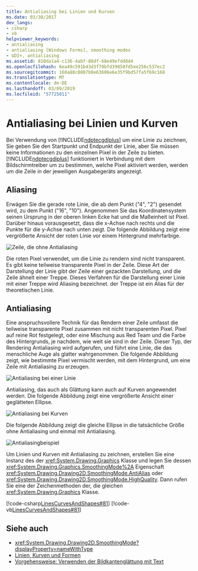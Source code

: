 ```yaml
---
title: Antialiasing bei Linien und Kurven
ms.date: 03/30/2017
dev_langs:
- csharp
- vb
helpviewer_keywords:
- antialiasing
- antialiasing [Windows Forms], smoothing modes
- GDI+, antialiasing
ms.assetid: 810da1a4-c136-4abf-88df-68e49efdd8d4
ms.openlocfilehash: 6ea49c591b43d3f70bfd39058fd5ee256c537ec2
ms.sourcegitcommit: 160a88c8087b0e63606e6e35f9bd57fa5f69c168
ms.translationtype: MT
ms.contentlocale: de-DE
ms.lasthandoff: 03/09/2019
ms.locfileid: "57725011"
---
```

# <a name="antialiasing-with-lines-and-curves"></a>Antialiasing bei Linien und Kurven
Bei Verwendung von [!INCLUDE[ndptecgdiplus](../../../../includes/ndptecgdiplus-md.md)] um eine Linie zu zeichnen, Sie geben Sie den Startpunkt und Endpunkt der Linie, aber Sie müssen keine Informationen zu den einzelnen Pixel in der Zeile zu bieten. [!INCLUDE[ndptecgdiplus](../../../../includes/ndptecgdiplus-md.md)] funktioniert in Verbindung mit dem Bildschirmtreiber um zu bestimmen, welche Pixel aktiviert werden, werden um die Zeile in der jeweiligen Ausgabegeräts angezeigt.  
  
## <a name="aliasing"></a>Aliasing  
 Erwägen Sie die gerade rote Linie, die ab dem Punkt ("4", "2") gesendet wird, zu dem Punkt ("16", "10"). Angenommen Sie das Koordinatensystem seinen Ursprung in der oberen linken Ecke hat und die Maßeinheit ist Pixel. Darüber hinaus vorausgesetzt, dass die x-Achse nach rechts und die Punkte für die y-Achse nach unten zeigt. Die folgende Abbildung zeigt eine vergrößerte Ansicht der roten Linie vor einem Hintergrund mehrfarbige.  
  
 ![Zeile, die ohne Antialiasing](./media/aboutgdip02-art33.gif "AboutGdip02_Art33")  
  
 Die roten Pixel verwendet, um die Linie zu rendern sind nicht transparent. Es gibt keine teilweise transparente Pixel in der Zeile. Diese Art der Darstellung der Linie gibt der Zeile einer gezackten Darstellung, und die Zeile ähnelt einer Treppe. Dieses Verfahren für die Darstellung einer Linie mit einer Treppe wird Aliasing bezeichnet. der Treppe ist ein Alias für der theoretischen Linie.  
  
## <a name="antialiasing"></a>Antialiasing  
 Eine anspruchsvollere Technik für das Rendern einer Zeile umfasst die teilweise transparente Pixel zusammen mit nicht transparenten Pixel. Pixel auf reine Rot festgelegt, oder eine Mischung aus Red Team und die Farbe des Hintergrunds, je nachdem, wie weit sie sind in der Zeile. Dieser Typ, der Rendering Antialiasing wird aufgerufen, und führt eine Linie, die das menschliche Auge als glatter wahrgenommen. Die folgende Abbildung zeigt, wie bestimmte Pixel vermischt werden, mit dem Hintergrund, um eine Zeile mit Antialiasing zu erzeugen.  
  
 ![Antialiasing bei einer Linie](./media/aboutgdip02-art34.gif "AboutGdip02_Art34")  
  
 Antialiasing, das auch als Glättung kann auch auf Kurven angewendet werden. Die folgende Abbildung zeigt eine vergrößerte Ansicht einer geglätteten Ellipse.  
  
 ![Antialiasing bei Kurven](./media/aboutgdip02-art35.gif "AboutGdip02_Art35")  
  
 Die folgende Abbildung zeigt die gleiche Ellipse in die tatsächliche Größe ohne Antialiasing und einmal mit Antialiasing.  
  
 ![Antialiasingbeispiel](./media/aboutgdip02-art36.gif "AboutGdip02_Art36")  
  
 Um Linien und Kurven mit Antialiasing zu zeichnen, erstellen Sie eine Instanz des der <xref:System.Drawing.Graphics> Klasse und legen Sie dessen <xref:System.Drawing.Graphics.SmoothingMode%2A> Eigenschaft <xref:System.Drawing.Drawing2D.SmoothingMode.AntiAlias> oder <xref:System.Drawing.Drawing2D.SmoothingMode.HighQuality>. Dann rufen Sie eine der Zeichenmethoden der, die gleichen <xref:System.Drawing.Graphics> Klasse.  
  
 [!code-csharp[LinesCurvesAndShapes#81](~/samples/snippets/csharp/VS_Snippets_Winforms/LinesCurvesAndShapes/CS/Class1.cs#81)]
 [!code-vb[LinesCurvesAndShapes#81](~/samples/snippets/visualbasic/VS_Snippets_Winforms/LinesCurvesAndShapes/VB/Class1.vb#81)]  
  
## <a name="see-also"></a>Siehe auch
- <xref:System.Drawing.Drawing2D.SmoothingMode?displayProperty=nameWithType>
- [Linien, Kurven und Formen](lines-curves-and-shapes.md)
- [Vorgehensweise: Verwenden der Bildkantenglättung mit Text](how-to-use-antialiasing-with-text.md)
